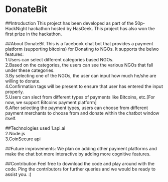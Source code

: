 # DonateBit

##Introduction
This project has been developed as part of the 50p-HackNight hackathon hosted by HasGeek. This project has also won the first prize in the hackathon.  

##About DonateBit
This is a facebook chat bot that provides a payment platform (supporting bitcoins) for Donating to NGOs. It supports the belwo features:    
1.Users can select different categories based NGOs.  
2.Based on the categories, the users can see the various NGOs that fall under these categories.  
3.By selecting one of the NGOs, the user can input how much he/she are willing to donate.  
4.Confirmation tags will be present to ensure that user has entered the input properly.  
5.Users can slect from different types of payments like Bitcoins, etc.[For now, we support Bitcoins payment platform]  
6.After selecting the payment types, users can choose from different payment merchants to choose from and donate within the chatbot window itself.  

##Technologies used
1.api.ai  
2.Node.js  
3.CoinSecure api  

##Future improvements:
We plan on adding other payment platforms and make the chat bot more interactive by adding more cognitive features.  

##Contribution
Feel free to download the code and play around with the code. Ping the contributors for further queries and we would be ready to assist you. :)  
